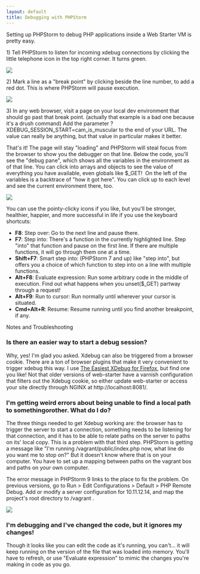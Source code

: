 ```yaml
---
layout: default
title: Debugging with PHPStorm
---
```


Setting up PHPStorm to debug PHP applications inside a Web Starter VM is
pretty easy.

1\) Tell PHPStorm to listen for incoming xdebug connections by clicking
the little telephone icon in the top right corner. It turns green.

![]({{site.baseurl}}/images/localdev/debugging-phpstorm/phpstorm_incoming.png)

2\) Mark a line as a "break point" by clicking beside the line number, to
add a red dot. This is where PHPStorm will pause execution.

![]({{site.baseurl}}/images/localdev/debugging-phpstorm/add_breakpoint.png)

3\) In any web browser, visit a page on your local dev environment that
should go past that break point. (actually that example is a bad one
because it's a drush command) Add the parameter <span
class="c6">?XDEBUG\_SESSION\_START=cam\_is\_muscular</span> to the end
of your URL. The value can really be anything, but that value in
particular makes it better.

That's it! The page will stay "loading" and PHPStorm will steal focus
from the browser to show you the debugger on that line. Below the code,
you'll see the "debug pane", which shows all the variables in the
environment as of that line. You can click into arrays and objects to
see the value of everything you have available, even globals like
\$\_GET!  On the left of the variables is a backtrace of "how it got
here". You can click up to each level and see the current environment
there, too.

![]({{site.baseurl}}/images/localdev/debugging-phpstorm/current_stack.png)

You can use the pointy-clicky icons if you like, but you'll be stronger,
healthier, happier, and more successful in life if you use the keyboard
shortcuts:

-   **F8**: Step over: Go to the next line and pause there.
-   **F7**: Step into: There's a function in the currently
    highlighted line. Step "into" that function and pause on the
    first line. If there are multiple functions, it will go through them
    one at a time.
-   **Shift+F7**: Smart step into: (PHPStorm 7 and up) like "step into",
    but offers you a choice of which function to step into on a line
    with multiple functions.
-   **Alt+F8**: Evaluate expression: Run some arbitrary code in the
    middle of execution. Find out what happens when you unset(\$\_GET)
    partway through a request!
-   **Alt+F9**: Run to cursor: Run normally until wherever your cursor
    is situated.
-   **Cmd+Alt+R**: Resume: Resume running until you find another
    breakpoint, if any.

Notes and Troubleshooting

### Is there an easier way to start a debug session?

Why, yes! I'm glad you asked. Xdebug can also be triggered from a
browser cookie. There are a ton of browser plugins that make it very
convenient to trigger xdebug this way. I use [The Easiest XDebug for
Firefox](https://addons.mozilla.org/en-US/firefox/addon/the-easiest-xdebug/),
but find one you like! Not that older versions of web-starter have a
varnish configuration that filters out the Xdebug cookie, so either
update web-starter or access your site directly through NGINX at
http://localhost:8081/.

### I'm getting weird errors about being unable to find a local path to somethingorother. What do I do?

The three things needed to get Xdebug working are: the browser has to
trigger the server to start a connection, something needs to be
listening for that connection, and it has to be able to relate paths on
the server to paths on its' local copy. This is a problem with that
third step. PHPStorm is getting a message like "I'm running
/vagrant/public/index.php now, what line do you want me to stop on?" But
it doesn't know where that is on your computer. You have to set up a
mapping between paths on the vagrant box and paths on your own computer.

The error message in PHPStorm 9 links to the place to fix the problem.
On previous versions, go to Run &gt; Edit Configurations &gt; Default
&gt; PHP Remote Debug. Add or modify a server configuration for
10.11.12.14, and map the project's root directory to /vagrant .

![]({{site.baseurl}}/images/localdev/debugging-phpstorm/debug_config.png)

### I'm debugging and I've changed the code, but it ignores my changes!

Though it looks like you can edit the code as it's running, you can't...
it will keep running on the version of the file that was loaded into
memory. You'll have to refresh, or use "Evaluate expression" to mimic
the changes you're making in code as you go.
